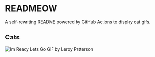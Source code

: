 # READMEOW

A self-rewriting README powered by GitHub Actions to display cat gifs.

## Cats

![Im Ready Lets Go GIF by Leroy Patterson](https://media3.giphy.com/media/CjmvTCZf2U3p09Cn0h/200.gif?cid=9acd02daa47hgz73ab52q2pqstf4c58eydpk6vrb47k4sgbi&ep=v1_gifs_search&rid=200.gif&ct=g)
